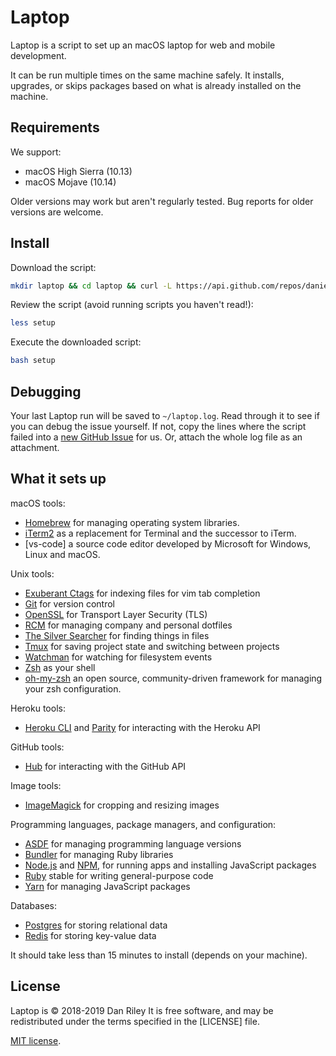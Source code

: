 # Laptop

Laptop is a script to set up an macOS laptop for web and mobile development.

It can be run multiple times on the same machine safely.
It installs, upgrades, or skips packages
based on what is already installed on the machine.

## Requirements

We support:

- macOS High Sierra (10.13)
- macOS Mojave (10.14)

Older versions may work but aren't regularly tested.
Bug reports for older versions are welcome.

## Install

Download the script:

```sh
mkdir laptop && cd laptop && curl -L https://api.github.com/repos/danielriley06/laptop/tarball | tar xz --strip=1
```

Review the script (avoid running scripts you haven't read!):

```sh
less setup
```

Execute the downloaded script:

```bash
bash setup
```

## Debugging

Your last Laptop run will be saved to `~/laptop.log`.
Read through it to see if you can debug the issue yourself.
If not, copy the lines where the script failed into a
[new GitHub Issue](https://github.com/thoughtbot/laptop/issues/new) for us.
Or, attach the whole log file as an attachment.

## What it sets up

macOS tools:

- [Homebrew] for managing operating system libraries.
- [iTerm2] as a replacement for Terminal and the successor to iTerm.
- [vs-code] a source code editor developed by Microsoft for Windows, Linux and macOS.

[homebrew]: http://brew.sh/
[iterm2]: https://www.iterm2.com/

Unix tools:

- [Exuberant Ctags] for indexing files for vim tab completion
- [Git] for version control
- [OpenSSL] for Transport Layer Security (TLS)
- [RCM] for managing company and personal dotfiles
- [The Silver Searcher] for finding things in files
- [Tmux] for saving project state and switching between projects
- [Watchman] for watching for filesystem events
- [Zsh] as your shell
- [oh-my-zsh] an open source, community-driven framework for managing your zsh configuration.

[exuberant ctags]: http://ctags.sourceforge.net/
[git]: https://git-scm.com/
[openssl]: https://www.openssl.org/
[rcm]: https://github.com/thoughtbot/rcm
[the silver searcher]: https://github.com/ggreer/the_silver_searcher
[tmux]: http://tmux.github.io/
[watchman]: https://facebook.github.io/watchman/
[zsh]: http://www.zsh.org/
[oh-my-zsh]: https://github.com/robbyrussell/oh-my-zsh

Heroku tools:

- [Heroku CLI] and [Parity] for interacting with the Heroku API

[heroku cli]: https://devcenter.heroku.com/articles/heroku-cli
[parity]: https://github.com/thoughtbot/parity

GitHub tools:

- [Hub] for interacting with the GitHub API

[hub]: http://hub.github.com/

Image tools:

- [ImageMagick] for cropping and resizing images

Programming languages, package managers, and configuration:

- [ASDF] for managing programming language versions
- [Bundler] for managing Ruby libraries
- [Node.js] and [NPM], for running apps and installing JavaScript packages
- [Ruby] stable for writing general-purpose code
- [Yarn] for managing JavaScript packages

[bundler]: http://bundler.io/
[imagemagick]: http://www.imagemagick.org/
[node.js]: http://nodejs.org/
[npm]: https://www.npmjs.org/
[asdf]: https://github.com/asdf-vm/asdf
[ruby]: https://www.ruby-lang.org/en/
[yarn]: https://yarnpkg.com/en/

Databases:

- [Postgres] for storing relational data
- [Redis] for storing key-value data

[postgres]: http://www.postgresql.org/
[redis]: http://redis.io/

It should take less than 15 minutes to install (depends on your machine).

## License

Laptop is © 2018-2019 Dan Riley
It is free software,
and may be redistributed under the terms specified in the [LICENSE] file.

[MIT license](LICENSE.txt).
